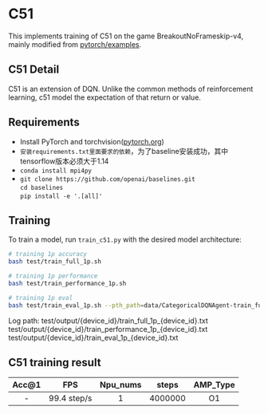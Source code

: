 # C51

This implements training of C51 on the game BreakoutNoFrameskip-v4, mainly modified from [pytorch/examples](https://github.com/ShangtongZhang/DeepRL).

## C51 Detail

C51 is an extension of DQN. Unlike the common methods of reinforcement learning, c51 model the expectation of that return or value.

## Requirements

- Install PyTorch and torchvision([pytorch.org](http://pytorch.org))
- `安装requirements.txt里面要求的依赖`，为了baseline安装成功，其中tensorflow版本必须大于1.14
- `conda install mpi4py`
- `git clone https://github.com/openai/baselines.git`  
  `cd baselines`  
  `pip install -e '.[all]'`


## Training

To train a model, run `train_c51.py` with the desired model architecture:

```bash
# training 1p accuracy
bash test/train_full_1p.sh 

# training 1p performance
bash test/train_performance_1p.sh

# training 1p eval
bash test/train_eval_1p.sh --pth_path=data/CategoricalDQNAgent-train_full_1p-xx.model ---status_path=data/CategoricalDQNAgent-train_full_1p-xx.stats
```

Log path:
test/output/{device_id}/train_full_1p_{device_id}.txt
test/output/{device_id}/train_performance_1p_{device_id}.txt  
test/output/{device_id}/train_eval_1p_{device_id}.txt



## C51 training result

| Acc@1    | FPS       | Npu_nums | steps   | AMP_Type |
| :------: | :------:  | :------: | :------: | :------: |
| -        | 99.4 step/s      | 1        | 4000000        | O1       |

